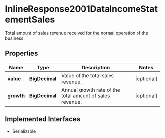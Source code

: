 

# InlineResponse2001DataIncomeStatementSales

Total amount of sales revenue received for the normal operation of the business.

## Properties

Name | Type | Description | Notes
------------ | ------------- | ------------- | -------------
**value** | **BigDecimal** | Value of the total sales revenue. |  [optional]
**growth** | **BigDecimal** | Annual growth rate of the total amount of sales revenue. |  [optional]


## Implemented Interfaces

* Serializable


